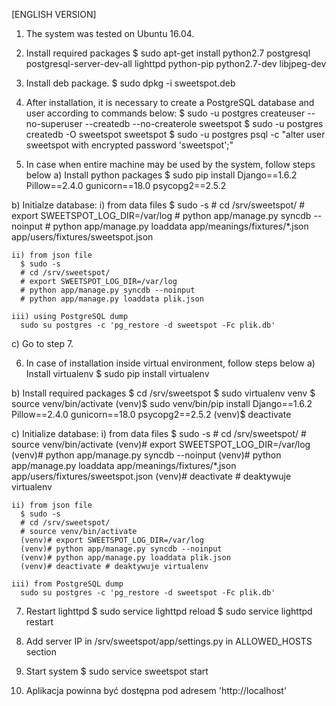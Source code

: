 [ENGLISH VERSION]

1. The system was tested on Ubuntu 16.04.

2. Install required packages
  $ sudo apt-get install python2.7 postgresql postgresql-server-dev-all lighttpd python-pip python2.7-dev libjpeg-dev

3. Install deb package.
  $ sudo dpkg -i sweetspot.deb

4. After installation, it is necessary to create a PostgreSQL database and user according to commands below:
  $ sudo -u postgres createuser --no-superuser --createdb --no-createrole sweetspot
  $ sudo -u postgres createdb -O sweetspot sweetspot
  $ sudo -u postgres psql -c "alter user sweetspot with encrypted password 'sweetspot';"

5. In case when entire machine may be used by the system, follow steps below
  a) Install python packages
    $ sudo pip install Django==1.6.2 Pillow==2.4.0 gunicorn==18.0 psycopg2==2.5.2

  b) Initialze database:
    i) from data files
      $ sudo -s
      # cd /srv/sweetspot/
      # export SWEETSPOT_LOG_DIR=/var/log
      # python app/manage.py syncdb --noinput
      # python app/manage.py loaddata app/meanings/fixtures/*.json app/users/fixtures/sweetspot.json

    ii) from json file
      $ sudo -s
      # cd /srv/sweetspot/
      # export SWEETSPOT_LOG_DIR=/var/log
      # python app/manage.py syncdb --noinput
      # python app/manage.py loaddata plik.json

    iii) using PostgreSQL dump
      sudo su postgres -c 'pg_restore -d sweetspot -Fc plik.db'

  c) Go to step 7.

6. In case of installation inside virtual environment, follow steps below
  a) Install virtualenv
    $ sudo pip install virtualenv

  b) Install required packages
    $ cd /srv/sweetspot
    $ sudo virtualenv venv
    $ source venv/bin/activate
    (venv)$ sudo venv/bin/pip install Django==1.6.2 Pillow==2.4.0 gunicorn==18.0 psycopg2==2.5.2
    (venv)$ deactivate

  c) Initialize database:
    i) from data files
      $ sudo -s
      # cd /srv/sweetspot/
      # source venv/bin/activate
      (venv)# export SWEETSPOT_LOG_DIR=/var/log
      (venv)# python app/manage.py syncdb --noinput
      (venv)# python app/manage.py loaddata app/meanings/fixtures/*.json app/users/fixtures/sweetspot.json
      (venv)# deactivate # deaktywuje virtualenv

    ii) from json file
      $ sudo -s
      # cd /srv/sweetspot/
      # source venv/bin/activate
      (venv)# export SWEETSPOT_LOG_DIR=/var/log
      (venv)# python app/manage.py syncdb --noinput
      (venv)# python app/manage.py loaddata plik.json
      (venv)# deactivate # deaktywuje virtualenv

    iii) from PostgreSQL dump
      sudo su postgres -c 'pg_restore -d sweetspot -Fc plik.db'

7. Restart lighttpd
  $ sudo service lighttpd reload
  $ sudo service lighttpd restart

8. Add server IP in /srv/sweetspot/app/settings.py in ALLOWED_HOSTS section
   
9. Start system
  $ sudo service sweetspot start

10. Aplikacja powinna być dostępna pod adresem 'http://localhost'
